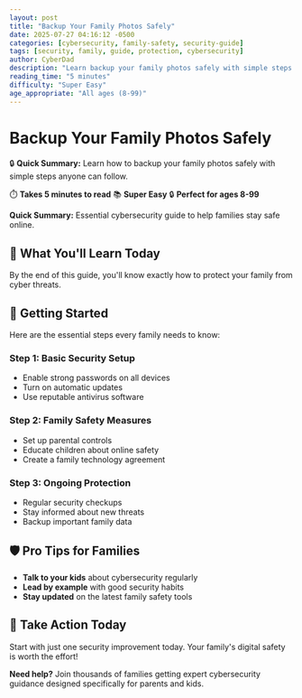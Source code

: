 ```yaml
---
layout: post
title: "Backup Your Family Photos Safely"
date: 2025-07-27 04:16:12 -0500
categories: [cybersecurity, family-safety, security-guide]
tags: [security, family, guide, protection, cybersecurity]
author: CyberDad
description: "Learn backup your family photos safely with simple steps anyone can follow."
reading_time: "5 minutes"
difficulty: "Super Easy"
age_appropriate: "All ages (8-99)"
---
```


# Backup Your Family Photos Safely

🔒 **Quick Summary:** Learn how to backup your family photos safely with simple steps anyone can follow.

⏱️ **Takes 5 minutes to read** 📚 **Super Easy** 🔒 **Perfect for ages 8-99**

**Quick Summary:** Essential cybersecurity guide to help families stay safe online.

## 🎯 What You'll Learn Today

By the end of this guide, you'll know exactly how to protect your family from cyber threats.

## 🚀 Getting Started

Here are the essential steps every family needs to know:

### Step 1: Basic Security Setup
- Enable strong passwords on all devices
- Turn on automatic updates
- Use reputable antivirus software

### Step 2: Family Safety Measures  
- Set up parental controls
- Educate children about online safety
- Create a family technology agreement

### Step 3: Ongoing Protection
- Regular security checkups
- Stay informed about new threats
- Backup important family data

## 🛡️ Pro Tips for Families

- **Talk to your kids** about cybersecurity regularly
- **Lead by example** with good security habits  
- **Stay updated** on the latest family safety tools

## 🎯 Take Action Today

Start with just one security improvement today. Your family's digital safety is worth the effort!

**Need help?** Join thousands of families getting expert cybersecurity guidance designed specifically for parents and kids.